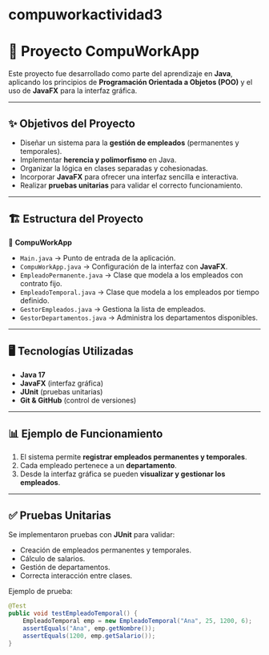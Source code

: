# compuworkactividad3
# 📌 Proyecto CompuWorkApp  

Este proyecto fue desarrollado como parte del aprendizaje en **Java**, aplicando los principios de **Programación Orientada a Objetos (POO)** y el uso de **JavaFX** para la interfaz gráfica.  

---

## ✨ Objetivos del Proyecto  
- Diseñar un sistema para la **gestión de empleados** (permanentes y temporales).  
- Implementar **herencia y polimorfismo** en Java.  
- Organizar la lógica en clases separadas y cohesionadas.  
- Incorporar **JavaFX** para ofrecer una interfaz sencilla e interactiva.  
- Realizar **pruebas unitarias** para validar el correcto funcionamiento.  

---

## 🏗️ Estructura del Proyecto  

📂 **CompuWorkApp**  
- `Main.java` → Punto de entrada de la aplicación.  
- `CompuWorkApp.java` → Configuración de la interfaz con **JavaFX**.  
- `EmpleadoPermanente.java` → Clase que modela a los empleados con contrato fijo.  
- `EmpleadoTemporal.java` → Clase que modela a los empleados por tiempo definido.  
- `GestorEmpleados.java` → Gestiona la lista de empleados.  
- `GestorDepartamentos.java` → Administra los departamentos disponibles.  

---

## 🖥️ Tecnologías Utilizadas  
- **Java 17**  
- **JavaFX** (interfaz gráfica)  
- **JUnit** (pruebas unitarias)  
- **Git & GitHub** (control de versiones)  

---

## 📊 Ejemplo de Funcionamiento  

1. El sistema permite **registrar empleados permanentes y temporales**.  
2. Cada empleado pertenece a un **departamento**.  
3. Desde la interfaz gráfica se pueden **visualizar y gestionar los empleados**.  

---

## ✅ Pruebas Unitarias  

Se implementaron pruebas con **JUnit** para validar:  
- Creación de empleados permanentes y temporales.  
- Cálculo de salarios.  
- Gestión de departamentos.  
- Correcta interacción entre clases.  

Ejemplo de prueba:  

```java
@Test
public void testEmpleadoTemporal() {
    EmpleadoTemporal emp = new EmpleadoTemporal("Ana", 25, 1200, 6);
    assertEquals("Ana", emp.getNombre());
    assertEquals(1200, emp.getSalario());
}